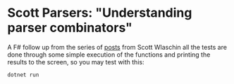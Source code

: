 # Scott Parsers: "Understanding parser combinators"
A F# follow up from the series of [posts](https://fsharpforfunandprofit.com/posts/understanding-parser-combinators) from Scott Wlaschin
all the tests are done through some simple execution of the functions and printing the results to the screen, so you may test with this:
```bash
dotnet run
```
